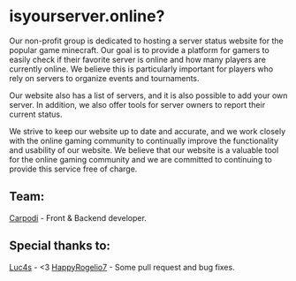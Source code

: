 # isyourserver.online? 
Our non-profit group is dedicated to hosting a server status website for the popular game minecraft. Our goal is to provide a platform for gamers to easily check if their favorite server is online and how many players are currently online. We believe this is particularly important for players who rely on servers to organize events and tournaments.

Our website also has a list of servers, and it is also possible to add your own server. In addition, we also offer tools for server owners to report their current status.

We strive to keep our website up to date and accurate, and we work closely with the online gaming community to continually improve the functionality and usability of our website. We believe that our website is a valuable tool for the online gaming community and we are committed to continuing to provide this service free of charge.
## Team:
[Carpodi](https://carpodi.xyz) - Front & Backend developer.
## Special thanks to: 
[Luc4s](https://luc4s.dev) - <3
[HappyRogelio7](https://twitter.com/HappyRogelio7) - Some pull request and bug fixes.
